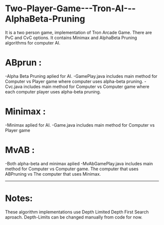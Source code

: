 # Two-Player-Game---Tron-AI---AlphaBeta-Pruning

It is a two person game, implementation of Tron Arcade Game. There are PvC and CvC options. It contains Minimax and AlphaBeta Pruning algorithms for computer AI. 

# ABprun : 
  -Alpha Beta Pruning aplied for AI. 
  -GamePlay.java includes main method for Computer vs Player game where computer uses alpha-beta pruning.
  -Cvc.java includes main method for Computer vs Computer game where each computer player uses alpha-beta pruning.

# Minimax :
  -Minimax aplied for AI.
  -Game.java includes main method for Computer vs Player game

# MvAB :
  -Both alpha-beta and minimax aplied
  -MvAbGamePlay.java includes main method for Computer vs Computer game. The computer that uses ABPruning vs The computer that uses
    Minimax.
  
___________________________________________________________________________________________________________________________________  


# Notes:
  These algorithm implementations use Depth Limited Depth First Search aproach. Depth-Limits can be changed manually from code for now. 
